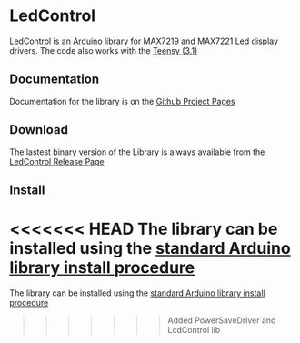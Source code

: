 LedControl
==========
LedControl is an [Arduino](http://arduino.cc) library for MAX7219 and MAX7221 Led display drivers.
The code also works with the [Teensy (3.1)](https://www.pjrc.com/teensy/)

Documentation
-------------
Documentation for the library is on the [Github Project Pages](http://wayoda.github.io/LedControl/)

Download
--------
The lastest binary version of the Library is always available from the 
[LedControl Release Page](https://github.com/wayoda/LedControl/releases) 


Install
-------
<<<<<<< HEAD
The library can be installed using the [standard Arduino library install procedure](http://arduino.cc/en/Guide/Libraries)  
=======
The library can be installed using the [standard Arduino library install procedure](http://arduino.cc/en/Guide/Libraries#.UwxndHX5PtY)  
>>>>>>> Added PowerSaveDriver and LcdControl lib







